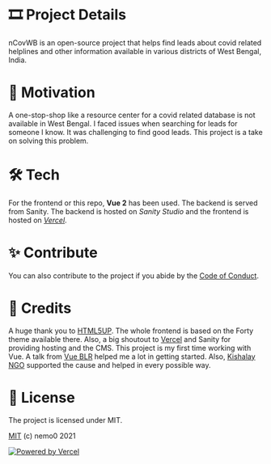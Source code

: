 # 🎞 Project Details

nCovWB is an open-source project that helps find leads about covid related helplines and other information available in various districts of West Bengal, India.

# 🥋 Motivation

A one-stop-shop like a resource center for a covid related database is not available in West Bengal. I faced issues when searching for leads for someone I know. It was challenging to find good leads. This project is a take on solving this problem.

# 🛠 Tech

For the frontend or this repo, **Vue 2** has been used. The backend is served from Sanity. The backend is hosted on _Sanity Studio_ and the frontend is hosted on _[Vercel](https://vercel.com/?utm_source=[nemo0]&utm_campaign=oss)_.

# ✨ Contribute

You can also contribute to the project if you abide by the [Code of Conduct](https://github.com/nemo0/ncovres-vue/blob/main/CODE_OF_CONDUCT.md).

# 🥇 Credits

A huge thank you to [HTML5UP](https://html5up.net/). The whole frontend is based on the Forty theme available there. Also, a big shoutout to [Vercel](https://vercel.com/?utm_source=[nemo0]&utm_campaign=oss) and Sanity for providing hosting and the CMS.
This project is my first time working with Vue. A talk from [Vue BLR](https://blr.vue.community/) helped me a lot in getting started. Also, [Kishalay NGO](https://kishalay.org/) supported the cause and helped in every possible way.

# 🧶 License

The project is licensed under MIT.

[MIT](https://github.com/nemo0/ncovres-vue/blob/main/LICENSE.md) (c) nemo0 2021

[![Powered by Vercel](https://www.datocms-assets.com/31049/1618983297-powered-by-vercel.svg)](https://vercel.com/?utm_source=[nemo0]&utm_campaign=oss)
